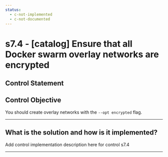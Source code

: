 ```yaml
---
status:
  - c-not-implemented
  - c-not-documented
---
```


# s7.4 - \[catalog\] Ensure that all Docker swarm overlay networks are encrypted

## Control Statement

## Control Objective

You should create overlay networks with the `--opt encrypted` flag.

______________________________________________________________________

## What is the solution and how is it implemented?

Add control implementation description here for control s7.4

______________________________________________________________________
